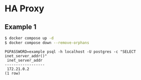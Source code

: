 # HA Proxy

## Example 1

```bash
$ docker compose up -d
$ docker compose down --remove-orphans
```

```
PGPASSWORD=example psql -h localhost -U postgres -c "SELECT inet_server_addr()"
 inet_server_addr
------------------
 172.21.0.2
(1 row)
```
